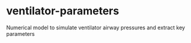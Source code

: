 # ventilator-parameters
Numerical model to simulate ventilator airway pressures and extract key parameters
